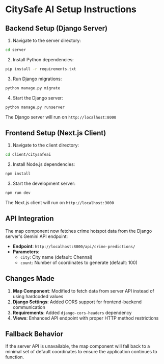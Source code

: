 # CitySafe AI Setup Instructions

## Backend Setup (Django Server)

1. Navigate to the server directory:
```bash
cd server
```

2. Install Python dependencies:
```bash
pip install -r requirements.txt
```

3. Run Django migrations:
```bash
python manage.py migrate
```

4. Start the Django server:
```bash
python manage.py runserver
```

The Django server will run on `http://localhost:8000`

## Frontend Setup (Next.js Client)

1. Navigate to the client directory:
```bash
cd client/citysafeai
```

2. Install Node.js dependencies:
```bash
npm install
```

3. Start the development server:
```bash
npm run dev
```

The Next.js client will run on `http://localhost:3000`

## API Integration

The map component now fetches crime hotspot data from the Django server's Gemini API endpoint:
- **Endpoint**: `http://localhost:8000/api/crime-predictions/`
- **Parameters**: 
  - `city`: City name (default: Chennai)
  - `count`: Number of coordinates to generate (default: 100)

## Changes Made

1. **Map Component**: Modified to fetch data from server API instead of using hardcoded values
2. **Django Settings**: Added CORS support for frontend-backend communication
3. **Requirements**: Added `django-cors-headers` dependency
4. **Views**: Enhanced API endpoint with proper HTTP method restrictions

## Fallback Behavior

If the server API is unavailable, the map component will fall back to a minimal set of default coordinates to ensure the application continues to function.